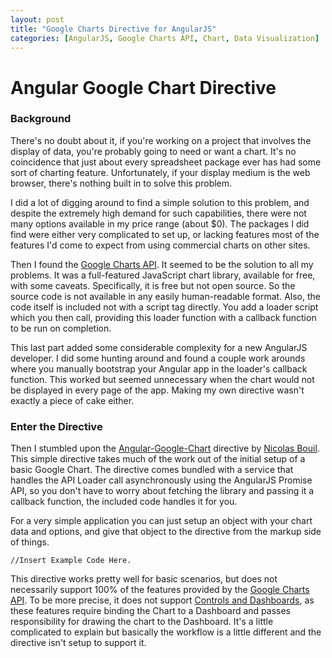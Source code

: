 ```yaml
---
layout: post
title: "Google Charts Directive for AngularJS"
categories: [AngularJS, Google Charts API, Chart, Data Visualization]
---
```

# Angular Google Chart Directive
### Background

There's no doubt about it, if you're working on a project that involves
the display of data, you're probably going to need or want a chart.  It's no
coincidence that just about every spreadsheet package ever has had some sort of
charting feature.  Unfortunately, if your display medium is the web browser,
there's nothing built in to solve this problem.

I did a lot of digging around to find a simple solution to this problem, and
despite the extremely high demand for such capabilities, there were not many
options available in my price range (about $0).  The packages I did find were
either very complicated to set up, or lacking features most of the features I'd
come to expect from using commercial charts on other sites.

Then I found the [Google Charts API][1].  It seemed to be the solution to all my
problems.  It was a full-featured JavaScript chart library, available for free,
with some caveats.  Specifically, it is free but not open source.  So the source
code is not available in any easily human-readable format.  Also, the code
itself is included not with a script tag directly.  You add a loader script
which you then call, providing this loader function with a callback function to
be run on completion.

This last part added some considerable complexity for a new AngularJS developer.
I did some hunting around and found a couple work arounds where you manually
bootstrap your Angular app in the loader's callback function.  This worked but
seemed unnecessary when the chart would not be displayed in every page of the
app.  Making my own directive wasn't exactly a piece of cake either.

### Enter the Directive

Then I stumbled upon the [Angular-Google-Chart][2] directive by
[Nicolas Bouil][3].  This simple directive takes much of the work out of the
initial setup of a basic Google Chart.  The directive comes bundled with a
service that handles the API Loader call asynchronously using the AngularJS
Promise API, so you don't have to worry about fetching the library and passing
it a callback function, the included code handles it for you.

For a very simple application you can just setup an object with your chart data
and options, and give that object to the directive from the markup side of
things.

```
//Insert Example Code Here.
```

This directive works pretty well for basic scenarios, but does not necessarily
support 100% of the features provided by the [Google Charts API][1].  To be more
precise, it does not support [Controls and Dashboards][4], as these
features require binding the Chart to a Dashboard and passes responsibility for
drawing the chart to the Dashboard.  It's a little complicated to explain but
basically the workflow is a little different and the directive isn't setup to
support it.

[1]: https://developers.google.com/chart/
[2]: https://github.com/bouil/angular-google-chart/
[3]: https://github.com/bouil/
[4]: https://developers.google.com/chart/interactive/docs/gallery/controls
